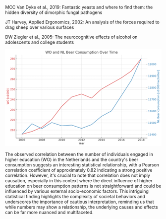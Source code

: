 

MCC Van Dyke et al., 2019:
Fantastic yeasts and where to find them: the hidden diversity of dimorphic fungal pathogens

JT Harvey, Applied Ergonomics, 2002:
An analysis of the forces required to drag sheep over various surfaces

DW Ziegler et al., 2005:
The neurocognitive effects of alcohol on adolescents and college students



![Correlation between WO and NL Beer Consumption](correlation_plot.png "Correlation Plot")


The observed correlation between the number of individuals engaged in higher education (WO) in the Netherlands and the country's beer consumption suggests an interesting statistical relationship, with a Pearson correlation coefficient of approximately 0.82 indicating a strong positive correlation. However, it's crucial to note that correlation does not imply causation, especially in this context where the direct influence of higher education on beer consumption patterns is not straightforward and could be influenced by various external socio-economic factors. This intriguing statistical finding highlights the complexity of societal behaviors and underscores the importance of cautious interpretation, reminding us that while numbers may show a relationship, the underlying causes and effects can be far more nuanced and multifaceted.
